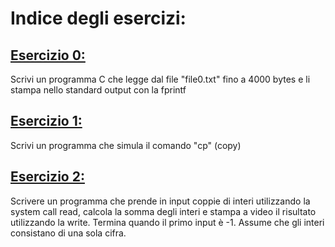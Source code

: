 
# Indice degli esercizi:

## [Esercizio 0:](es0.c)
Scrivi un programma C che legge dal file "file0.txt" fino a 4000 bytes e li stampa nello standard output con la fprintf

## [Esercizio 1:](es1.c)
Scrivi un programma che simula il comando "cp" (copy)

## [Esercizio 2:](es2.c)
Scrivere un programma che prende in input coppie di interi utilizzando la system call read, calcola la somma degli interi
e stampa a video il risultato utilizzando la write.
Termina quando il primo input è -1.
Assume che gli interi consistano di una sola cifra.
